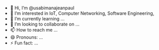 - 👋 Hi, I’m @usabimanajeanpaul
- 👀 I’m interested in IoT, Computer Networking, Software Engineering, 
- 🌱 I’m currently learning ...
- 💞️ I’m looking to collaborate on ...
- 📫 How to reach me ...
- 😄 Pronouns: ...
- ⚡ Fun fact: ...

<!---
usabimanajeanpaul/usabimanajeanpaul is a ✨ special ✨ repository because its `README.md` (this file) appears on your GitHub profile.
You can click the Preview link to take a look at your changes.
--->
